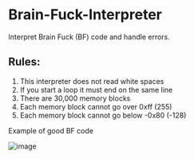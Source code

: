 <!DOCTYPEhtml>
  <html>
    <body>

<h1>Brain-Fuck-Interpreter</h1>
<p>Interpret Brain Fuck (BF) code and handle errors.</p>

<h2>Rules:</h2>
<ol>
  <li>This interpreter does not read white spaces</li>
  <li>If you start a loop it must end on the same line</li>
  <li>There are 30,000 memory blocks</li>
  <li>Each memory block cannot go over 0xff (255)</li>
  <li>Each memory block cannot go below -0x80 (-128)</li>
</ol>

<p>Example of good BF code</p>

![image](https://user-images.githubusercontent.com/42715109/114440784-88f4a200-9b98-11eb-9326-3fbd0075d954.png)

  </body>
</html>
